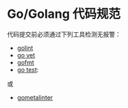 # Go/Golang 代码规范

代码提交前必须通过下列工具检测无报警：
* [golint](https://github.com/golang/lint)
* [go vet](https://godoc.org/golang.org/x/tools/cmd/vet)
* [gofmt](https://golang.org/cmd/gofmt)
* [go test](https://golang.org/cmd/go/#hdr-Test_packages):

或

* [gometalinter](https://github.com/alecthomas/gometalinter)
